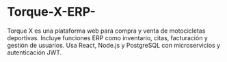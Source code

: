 # Torque-X-ERP-
Torque X es una plataforma web para compra y venta de motocicletas deportivas. Incluye funciones ERP como inventario, citas, facturación y gestión de usuarios. Usa React, Node.js y PostgreSQL con microservicios y autenticación JWT.
